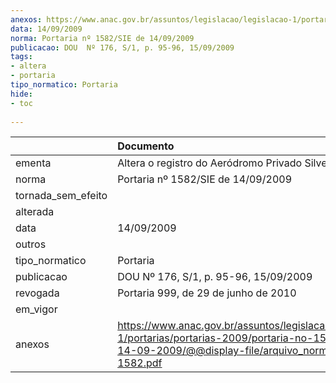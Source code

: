 ```yaml
---
anexos: https://www.anac.gov.br/assuntos/legislacao/legislacao-1/portarias/portarias-2009/portaria-no-1582-sie-de-14-09-2009/@@display-file/arquivo_norma/PA2009-1582.pdf
data: 14/09/2009
norma: Portaria nº 1582/SIE de 14/09/2009
publicacao: DOU  Nº 176, S/1, p. 95-96, 15/09/2009
tags:
- altera
- portaria
tipo_normatico: Portaria
hide: 
- toc 
 
---
```


|                    | Documento                                                                                                                                                         |
|:-------------------|:------------------------------------------------------------------------------------------------------------------------------------------------------------------|
| ementa             | Altera o registro do Aeródromo Privado Silvestre (AP).                                                                                                            |
| norma              | Portaria nº 1582/SIE de 14/09/2009                                                                                                                                |
| tornada_sem_efeito |                                                                                                                                                                   |
| alterada           |                                                                                                                                                                   |
| data               | 14/09/2009                                                                                                                                                        |
| outros             |                                                                                                                                                                   |
| tipo_normatico     | Portaria                                                                                                                                                          |
| publicacao         | DOU  Nº 176, S/1, p. 95-96, 15/09/2009                                                                                                                            |
| revogada           | Portaria 999, de 29 de junho de 2010                                                                                                                              |
| em_vigor           |                                                                                                                                                                   |
| anexos             | https://www.anac.gov.br/assuntos/legislacao/legislacao-1/portarias/portarias-2009/portaria-no-1582-sie-de-14-09-2009/@@display-file/arquivo_norma/PA2009-1582.pdf |